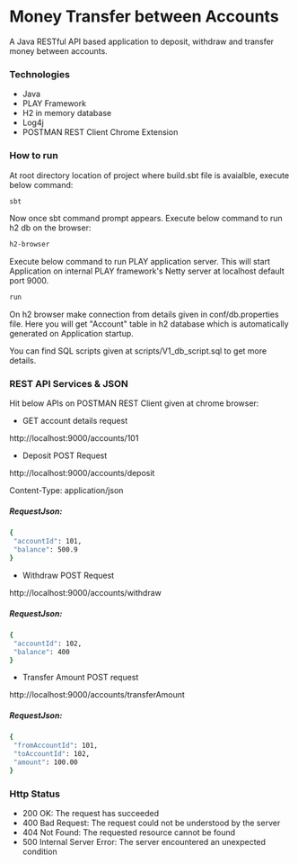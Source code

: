 # Money Transfer between Accounts

A Java RESTful API based application to deposit, withdraw and transfer money between accounts.

### Technologies
- Java
- PLAY Framework
- H2 in memory database
- Log4j
- POSTMAN REST Client Chrome Extension

### How to run
At root directory location of project where build.sbt file is avaialble, execute below command:

```sh
sbt
```
Now once sbt command prompt appears. Execute below command to run h2 db on the browser:

```sh
h2-browser
```
Execute below command to run PLAY application server. This will start Application on internal PLAY framework's Netty server at localhost default port 9000.

```sh
run
```

On h2 browser make connection from details given in conf/db.properties file. Here you will get "Account" table in h2 database which is automatically generated on Application startup.

You can find SQL scripts given at scripts/V1_db_script.sql to get more details.


### REST API Services & JSON

Hit below APIs on POSTMAN REST Client given at chrome browser:

- GET account details request

http://localhost:9000/accounts/101

- Deposit POST Request

http://localhost:9000/accounts/deposit

Content-Type: application/json

##### RequestJson:
```sh
{
 "accountId": 101,
 "balance": 500.9
}
```

- Withdraw POST Request

http://localhost:9000/accounts/withdraw

##### RequestJson:
```sh
{
 "accountId": 102,
 "balance": 400
}
```

- Transfer Amount POST request

http://localhost:9000/accounts/transferAmount

##### RequestJson:
```sh
{
 "fromAccountId": 101,
 "toAccountId": 102,  
 "amount": 100.00
}
```

### Http Status
- 200 OK: The request has succeeded
- 400 Bad Request: The request could not be understood by the server 
- 404 Not Found: The requested resource cannot be found
- 500 Internal Server Error: The server encountered an unexpected condition 
